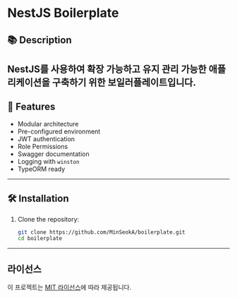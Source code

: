 # NestJS Boilerplate

## 📚 Description
NestJS를 사용하여 확장 가능하고 유지 관리 가능한 애플리케이션을 구축하기 위한 보일러플레이트입니다.
---

## 🚀 Features
- Modular architecture
- Pre-configured environment
- JWT authentication
- Role Permissions
- Swagger documentation
- Logging with `winston`
- TypeORM ready

---

## 🛠️ Installation

1. Clone the repository:
   ```bash
   git clone https://github.com/MinSeokA/boilerplate.git
   cd boilerplate
   ```

---






## 라이선스

이 프로젝트는 [MIT 라이선스](https://opensource.org/licenses/MIT)에 따라 제공됩니다.
